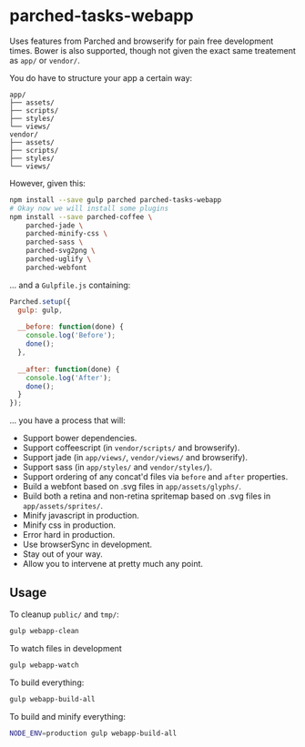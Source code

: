 parched-tasks-webapp
====================

Uses features from Parched and browserify for pain free development times.
Bower is also supported, though not given the exact same treatement as
`app/` or `vendor/`.

You do have to structure your app a certain way:

```
app/
├── assets/
├── scripts/
├── styles/
└── views/
vendor/
├── assets/
├── scripts/
├── styles/
└── views/
```

However, given this:

```bash
npm install --save gulp parched parched-tasks-webapp
# Okay now we will install some plugins
npm install --save parched-coffee \
    parched-jade \
    parched-minify-css \
    parched-sass \
    parched-svg2png \
    parched-uglify \
    parched-webfont
```

... and a `Gulpfile.js` containing:

```javascript
Parched.setup({
  gulp: gulp,
  
  __before: function(done) {
    console.log('Before');
    done();
  },
  
  __after: function(done) {
    console.log('After');
    done();
  }
});
```

... you have a process that will:

- Support bower dependencies.
- Support coffeescript (in `vendor/scripts/` and browserify).
- Support jade (in `app/views/`, `vendor/views/` and browserify).
- Support sass (in `app/styles/` and `vendor/styles/`).
- Support ordering of any concat'd files via `before` and `after` properties.
- Build a webfont based on .svg files in `app/assets/glyphs/`.
- Build both a retina and non-retina spritemap based on .svg files in `app/assets/sprites/`.
- Minify javascript in production.
- Minify css in production.
- Error hard in production.
- Use browserSync in development.
- Stay out of your way.
- Allow you to intervene at pretty much any point.

Usage
-----

To cleanup `public/` and `tmp/`:

```bash
gulp webapp-clean
```

To watch files in development

```bash
gulp webapp-watch
```

To build everything:

```bash
gulp webapp-build-all
```

To build and minify everything:

```bash
NODE_ENV=production gulp webapp-build-all
```
